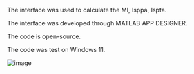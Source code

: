 The interface was used to calculate the MI, Isppa, Ispta. 

The interface was developed through MATLAB APP DESIGNER.

The code is open-source.

The code was test on Windows 11.

![image](https://github.com/HQArrayLab/Ultrasound_Parameter_Caculation/assets/167310828/0d61a60d-4977-4a09-91b1-d5126734102c)
